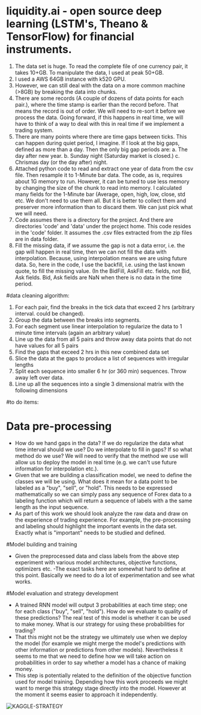 # liquidity.ai - open source deep learning (LSTM's, Theano & TensorFlow) for financial instruments. 

1. The data set is huge. To read the complete file of one currency pair, it takes 10+GB. To manipulate the data, I used at peak 50+GB.
2. I used a AWS 64GB instance with k520 GPU.
3. However, we can still deal with the data on a more common machine (>8GB) by breaking the data into chunks.
4. There are some records (A couple of dozens of data points for each pair.), where the time stamp is earlier than the record before. That means the record is out of order. We will need to re-sort it before we process the data. Going forward, if this happens in real time, we will have to think of a way to deal with this in real time if we implement a trading system.
5. There are many points where there are time gaps between ticks. This can happen during quiet period, I imagine. If I look at the big gaps, defined as more than a day.  Then the only big gap periods are: a. The day after new year. b. Sunday night (Saturday market is closed.)  c. Chrismas day (or the day after) night.
6. Attached python code to read and extract one year of data from the csv file. Then resample it to 1-Minute bar data. The code, as is, requires about 1G memory to run. However, it can be tuned to use less memory by changing the size of the chunk to read into memory. I calculated many fields for the 1-Minute bar (Average, open, high, low, close, std etc. We don't need to use them all. But it is better to collect them and preserver more information than to discard them. We can just pick what we will need.
7. Code assumes there is a directory for the project. And there are directories 'code' and 'data' under the project home. This code resides in the 'code' folder. It assumes the .csv files extracted from the zip files are in data folder.
8. Fill the missing data, if we assume the gap is not a data error, i.e. the gap will happen in real time, then we can not fill the data with interpolation. Because, using interpolation means we are using future data. So, here in the code, I use the backfill, i.e. using the last known quote, to fill the missing value. (In the BidFill, AskFill etc. fields, not Bid, Ask fields. Bid, Ask fields are NaN when there is no data in the time period.

#data cleaning algorithm:
1. For each pair, find the breaks in the tick data that exceed 2 hrs (arbitrary interval. could be changed). 
2. Group the data between the breaks into segments.
3. For each segment use linear interpolation to regularize the data to 1 minute time intervals (again an arbitrary value)
4. Line up the data from all 5 pairs and throw away data points that do not have values for all 5 pairs
5. Find the gaps that exceed 2 hrs in this new combined data set
6. Slice the data at the gaps to produce a list of sequences with irregular lengths
7. Split each sequence into smaller 6 hr (or 360 min) sequences. Throw away left over data.
8. Line up all the sequences into a single 3 dimensional matrix with the following dimensions 

#to do items:
# Data pre-processing
- How do we hand gaps in the data? If we do regularize the data what time interval should we use? Do we interpolate to fill in gaps? If so what method do we use? We will need to verify that the method we use will allow us to deploy the model in real time (e.g. we can't use future information for interpolation etc.).
- Given that we are building a classification model, we need to define the classes we will be using. What does it mean for a data point to be labeled as a "buy", "sell", or "hold". This needs to be expressed mathematically so we can simply pass any sequence of Forex data to a labeling function which will return a sequence of labels with a the same length as the input sequence.
- As part of this work we should look analyze the raw data and draw on the experience of trading experience. For example, the pre-processing and labeling should highlight the important events in the data set. Exactly what is "important" needs to be studied and defined.

#Model building and training
- Given the preprocessed data and class labels from the above step experiment with various model architectures, objective functions, optimizers etc.
-The exact tasks here are somewhat hard to define at this point. Basically we need to do a lot of experimentation and see what works.

#Model evaluation and strategy development
- A trained RNN model will output 3 probabilities at each time step; one for each class ("buy", "sell", "hold"). How do we evaluate to quality of these predictions? The real test of this model is whether it can be used to make money. What is our strategy for using these probabilities for trading?
- That this might not be the strategy we ultimately use when we deploy the model (for example we might merge the model's predictions with other information or predictions from other models). Nevertheless it seems to me that we need to define how we will take action on probabilities in order to say whether a model has a chance of making money.
- This step is potentially related to the definition of the objective function used for model training. Depending how this work proceeds we might want to merge this strategy stage directly into the model. However at the moment it seems easier to approach it independently.

![KAGGLE-STRATEGY](https://s3.amazonaws.com/s3test-boxer/pub/I%27m+gonna+boost+it.jpg)
